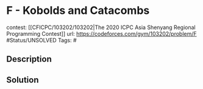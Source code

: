 # F - Kobolds and Catacombs

contest: [[CFICPC/103202/103202|The 2020 ICPC Asia Shenyang Regional Programming Contest]]
url: https://codeforces.com/gym/103202/problem/F
#Status/UNSOLVED
Tags: #

## Description

## Solution


